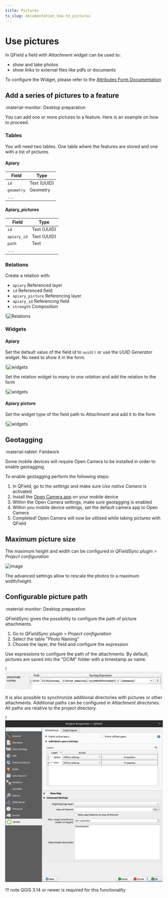 ```yaml
---
title: Pictures
tx_slug: documentation_how-to_pictures
---
```


# Use pictures

In QField a field with *Attachment* widget can be used to:
-   show and take photos
-   show links to external files like pdfs or documents

To configure the Widget, please refer to the [Attributes Form Documentation](../attributes-form/#configure-attachmentpictures-widget)

## Add a series of pictures to a feature
:material-monitor: Desktop preparation

You can add one or more pictures to a feature. Here is an example on how to proceed.

### Tables
You will need two tables. One table where the features are stored and one with a list of pictures.

#### Apiary
| Field      | Type       |
|------------|------------|
| `id`       | Text (UUID)|
| `geometry` | Geometry   |
| `...`      |            |

#### Apiary_pictures
| Field       | Type       |
|-------------|------------|
| `id`        | Text (UUID)|
| `apiary_id` | Text (UUID)|
| `path`      | Text       |
| `...`       |            |

### Relations
Create a relation with:

-   `apiary` Referenced layer
-   `id` Referenced field
-   `apiary_picture` Referencing layer
-   `apiary_id` Referencing field
-   `strength` Composition

!![Relations](../assets/images/add-1-n-pictures-relations.png)

### Widgets

#### Apiary
Set the default value of the field id to `uuid()` or use the *UUID Generator* widget. No need to show it in the form.

!![widgets](../assets/images/add-1-n-pictures-widgets_hive.png)

Set the relation widget to *many to one relation* and add the relation to the form

!![widgets](../assets/images/add-1-n-pictures-widgets_hive2.png)

#### Apiary picture
Set the widget type of the field path to *Attachment* and add it to the form

!![widgets](../assets/images/add-1-n-pictures-widgets_picture.png)

## Geotagging
:material-tablet: Fieldwork

Some mobile devices will require Open Camera to be installed in order to enable geotagging.

To enable geotagging perform the following steps:

1.  In QField, go to the *settings* and make sure *Use native Camera* is
    activated
2.  Install the [Open Camera app](https://play.google.com/store/apps/details?id=net.sourceforge.opencamera&hl=en&gl=US)
    on your mobile device
3.  Within the Open Camera settings, make sure geotagging is enabled
4.  Within you mobile device settings, set the default camera app to Open Camera
5.  Completed! Open Camera will now be utilized while taking pictures with QField

## Maximum picture size

The maximum height and width can be configured in *QFieldSync plugin > Project configuration*

![image](https://user-images.githubusercontent.com/4992805/189456560-3e251c44-c85c-40bd-a3cc-039c49090e03.png)

The advanced settings allow to rescale the photos to a maximum width/height.

## Configurable picture path
:material-monitor: Desktop preparation

QFieldSync gives the possibility to configure the path of picture
attachments.

1.  Go to *QFieldSync plugin > Project configuration*
2.  Select the table "Photo Naming"
3.  Choose the layer, the field and configure the expression

Use expressions to configure the path of the attachments. By default,
pictures are saved into the "DCIM" folder with a timestamp
as name.

!![picture path](../assets/images/picture_path.png)

It is also possible to synchronize additional directories with pictures or other attachments. Additional paths can be configured in _Attachment directories_. All paths are relative to the project directory.

!![attachments directories](../assets/images/attachments_directories.png)

!!! note
    QGIS 3.14 or newer is required for this functionality
